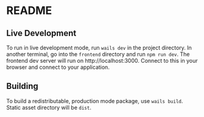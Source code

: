 # README

## Live Development

To run in live development mode, run `wails dev` in the project directory. In another terminal, go into the `frontend`
directory and run `npm run dev`. The frontend dev server will run on http://localhost:3000. Connect to this in your
browser and connect to your application.

## Building

To build a redistributable, production mode package, use `wails build`. Static asset directory will be `dist`.
